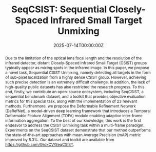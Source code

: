 ---
title: "SeqCSIST: Sequential Closely-Spaced Infrared Small Target Unmixing"

authors:
- Ximeng Zhai
- Bohan Xu
- Yaohong Chen
- Hao Wang
- Kehua Guo
- admin

author_notes:
- 
- 
- Corresponding Author
- 
- 
- Corresponding Author

date: "2025-07-14T00:00:00Z"
doi: "10.1109/TGRS.2025.3588753"

# Schedule page publish date (NOT publication's date).
publishDate: "2025-07-14T00:00:00Z"

publication_types: ["article-journal"]

publication: "*IEEE Transactions on Geoscience and Remote Sensing*, vol. 63, pp. 1-15, 2025"
# publication_short: "IEEE TGRS"
# pages: "1-15"
# publisher: "IEEE"
# doi: "10.1109/TGRS.2025.3588753"

abstract: |
  Due to the limitation of the optical lens focal length and the resolution of the infrared detector, distant Closely-Spaced Infrared Small Target (CSIST) groups typically appear as mixing spots in the infrared image. In this paper, we propose a novel task, Sequential CSIST Unmixing, namely detecting all targets in the form of sub-pixel localization from a highly dense CSIST group. However, achieving such precise detection is an extremely difficult challenge. In addition, the lack of high-quality public datasets has also restricted the research progress. To this end, firstly, we contribute an open-source ecosystem, including SeqCSIST, a sequential benchmark dataset, and a toolkit that provides objective evaluation metrics for this special task, along with the implementation of 23 relevant methods. Furthermore, we propose the Deformable Refinement Network (DeRefNet), a model-driven deep learning framework that introduces a Temporal Deformable Feature Alignment (TDFA) module enabling adaptive inter-frame information aggregation. To the best of our knowledge, this work is the first endeavor to address the CSIST Unmixing task within a multi-frame paradigm. Experiments on the SeqCSIST dataset demonstrate that our method outperforms the state-of-the-art approaches with mean Average Precision (mAP) metric improved by 5.3%. Our dataset and toolkit are available from https://github.com/GrokCV/SeqCSIST.

summary: This paper proposes SeqCSIST, a new task and benchmark for sequential closely-spaced infrared small target unmixing, and introduces DeRefNet for adaptive inter-frame information aggregation.

tags:
- Infrared Small Target Detection
- Deep Learning
- SeqCSIST
- DeRefNet

featured: false

url_pdf: "https://arxiv.org/pdf/2507.09556"
url_code: "https://github.com/GrokCV/SeqCSIST"
url_dataset: "https://github.com/GrokCV/SeqCSIST"
url_poster: ""
url_project: ""
url_slides: ""
url_source: ""
url_video: ""
url_cn_pdf: "https://github.com/YimianDai/public/blob/master/translation/2025-TGRS-SeqCSIST-CN-Translation.pdf"
url_cn_blog: "https://grokcv.ai/blog/seqcsist/"
url_cn_video: "https://www.bilibili.com/video/BV1bbedz6E5b/"

image:
  preview_only: false
--- 